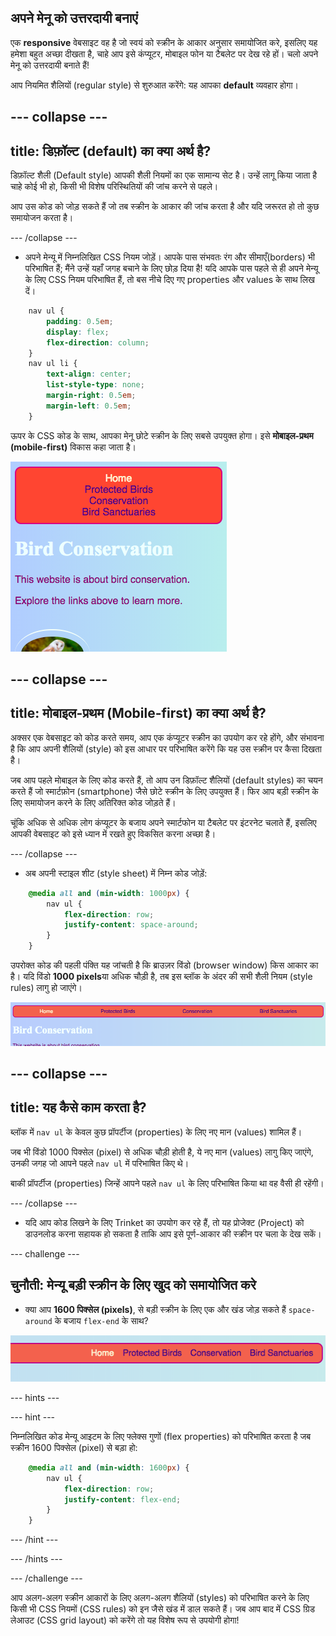 ## अपने मेनू को उत्तरदायी बनाएं

एक **responsive** वेबसाइट वह है जो स्वयं को स्क्रीन के आकार अनुसार समायोजित करे, इसलिए यह हमेशा बहुत अच्छा दीखता है, चाहे आप इसे कंप्यूटर, मोबाइल फोन या टैबलेट पर देख रहे हों। चलो अपने मेनू को उत्तरदायी बनाते हैं!

आप नियमित शैलियों (regular style) से शुरुआत करेंगे: यह आपका **default** व्यवहार होगा।

--- collapse ---
---
title: डिफ़ॉल्ट (default) का क्या अर्थ है?
---

डिफ़ॉल्ट शैली (Default style) आपकी शैली नियमों का एक सामान्य सेट है। उन्हें लागू किया जाता है चाहे कोई भी हो, किसी भी विशेष परिस्थितियों की जांच करने से पहले।

आप उस कोड को जोड़ सकते हैं जो तब स्क्रीन के आकार की जांच करता है और यदि जरूरत हो तो कुछ समायोजन करता है।

--- /collapse ---

+ अपने मेन्यू में निम्नलिखित CSS नियम जोड़ें। आपके पास संभवतः रंग और सीमाएँ(borders) भी परिभाषित हैं; मैंने उन्हें यहाँ जगह बचाने के लिए छोड़ दिया है! यदि आपके पास पहले से ही अपने मेन्यू के लिए CSS नियम परिभाषित हैं, तो बस नीचे दिए गए properties और values के साथ लिख दें।

```css
    nav ul {
        padding: 0.5em;
        display: flex;
        flex-direction: column;
    }
    nav ul li {
        text-align: center; 
        list-style-type: none;
        margin-right: 0.5em;
        margin-left: 0.5em;
    }
```

ऊपर के CSS कोड के साथ, आपका मेनू छोटे स्क्रीन के लिए सबसे उपयुक्त होगा। इसे **मोबाइल-प्रथम (mobile-first)** विकास कहा जाता है।

![मेन्यू आइटम छोटी स्क्रीन पर लंबवत रूप से स्टैक्ड होते हैं](images/responsiveMenuMobile.png)

--- collapse ---
---
title: मोबाइल-प्रथम (Mobile-first) का क्या अर्थ है?
---

अक्सर एक वेबसाइट को कोड करते समय, आप एक कंप्यूटर स्क्रीन का उपयोग कर रहे होंगे, और संभावना है कि आप अपनी शैलियों (style) को इस आधार पर परिभाषित करेंगे कि यह उस स्क्रीन पर कैसा दिखता है।

जब आप पहले मोबाइल के लिए कोड करते हैं, तो आप उन डिफ़ॉल्ट शैलियों (default styles) का चयन करते हैं जो स्मार्टफ़ोन (smartphone) जैसे छोटे स्क्रीन के लिए उपयुक्त हैं। फिर आप बड़ी स्क्रीन के लिए समायोजन करने के लिए अतिरिक्त कोड जोड़ते हैं।

चूंकि अधिक से अधिक लोग कंप्यूटर के बजाय अपने स्मार्टफोन या टैबलेट पर इंटरनेट चलाते हैं, इसलिए आपकी वेबसाइट को इसे ध्यान में रखते हुए विकसित करना अच्छा है।

--- /collapse ---

+ अब अपनी स्टाइल शीट (style sheet) में निम्न कोड जोड़ें:

```css
    @media all and (min-width: 1000px) {
        nav ul {
            flex-direction: row;
            justify-content: space-around;
        }
    }
```

उपरोक्त कोड की पहली पंक्ति यह जांचती है कि ब्राउज़र विंडो (browser window) किस आकार का है। यदि विंडो **1000 pixels**या अधिक चौड़ी है, तब इस ब्लॉक के अंदर की सभी शैली नियम (style rules) लागु हो जाएंगे।

![मेनू आइटम चौड़े स्क्रीन पर समान रूप से एक पंक्ति में फैले हुए हैं](images/responsiveMenuMedium.png)

--- collapse ---
---
title: यह कैसे काम करता है?
---

ब्लॉक में `nav ul` के केवल कुछ प्रॉपर्टीज (properties) के लिए नए मान (values) शामिल हैं।

जब भी विंडो 1000 पिक्सेल (pixel) से अधिक चौड़ी होती है, ये नए मान (values) लागु किए जाएंगे, उनकी जगह जो आपने पहले `nav ul` में परिभाषित किए थे।

बाकी प्रॉपर्टीज (properties) जिन्हें आपने पहले `nav ul` के लिए परिभाषित किया था वह वैसी ही रहेंगी।

--- /collapse ---

+ यदि आप कोड लिखने के लिए Trinket का उपयोग कर रहे हैं, तो यह प्रोजेक्ट (Project) को डाउनलोड करना सहायक हो सकता है ताकि आप इसे पूर्ण-आकार की स्क्रीन पर चला के देख सकें।

--- challenge ---

## चुनौती: मेन्यू बड़ी स्क्रीन के लिए खुद को समायोजित करे

+ क्या आप **1600 पिक्सेल (pixels)**, से बड़ी स्क्रीन के लिए एक और खंड जोड़ सकते हैं `space-around` के बजाय `flex-end` के साथ?

![मेनू आइटम चौड़े स्क्रीन पर समान रूप से एक पंक्ति में फैले हुए हैं](images/responsiveMenuWide.png)

--- hints ---


--- hint ---

निम्नलिखित कोड मेन्यू आइटम के लिए फ्लेक्स गुणों (flex properties) को परिभाषित करता है जब स्क्रीन 1600 पिक्सेल (pixel) से बड़ा हो:

```css
    @media all and (min-width: 1600px) {
        nav ul {
            flex-direction: row;
            justify-content: flex-end;
        }
    }  
```

--- /hint ---

--- /hints ---


--- /challenge ---

आप अलग-अलग स्क्रीन आकारों के लिए अलग-अलग शैलियों (styles) को परिभाषित करने के लिए किसी भी CSS नियमों (CSS rules) को इन जैसे खंड में डाल सकते हैं। जब आप बाद में CSS ग्रिड लेआउट (CSS grid layout) को करेंगे तो यह विशेष रूप से उपयोगी होगा!

